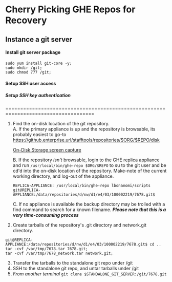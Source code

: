 # Cherry Picking GHE Repos for Recovery

## Instance a git server

#### Install git server package

```
sudo yum install git-core -y;
sudo mkdir /git;
sudo chmod 777 /git;
```

#### Setup SSH user access

##### Setup SSH key authentication

====================================================================================

1. Find the on-disk location of the git repository.  
    A. If the primary appliance is up and the repository is browsable, its probably easiest to go-to https://github.enterprise.url/stafftools/repositories/$ORG/$REPO/disk 
    
    [On-Disk Storage screen capture](images/On-Disk_Storage.png)
    
    B. If the repository *isn't* browsable, login to the GHE replica appliance and run ```/usr/local/bin/ghe-repo $ORG/$REPO``` to su to the git user and be cd'd into the on-disk location of the repository. Make-note of the current working directory, and log-out of the appliance.  
    
    ```
    REPLICA-APPLIANCE: /usr/local/bin/ghe-repo lbonanomi/scripts
    git@REPLICA-APPLIANCE:/data/repositories/d/nw/d1/e4/03/100002219/7678.git$
    ```
    C. If no appliance is available the backup directory may be trolled with a find command to search for a known filename. ***Please note that this is a very time-consuming process***

2. Create tarballs of the repository's .git directory and network.git directory.
  ```
  git@REPLICA-APPLIANCE:/data/repositories/d/nw/d1/e4/03/100002219/7678.git$ cd ..
  tar -cvf /var/tmp/7678.tar 7678.git;  
  tar -cvf /var/tmp/7678_network.tar network.git;  
  ```
3. Transfer the tarballs to the standalone git repo under /git  
4. SSH to the standalone git repo, and untar tarballs under /git  
5. *From another terminal* ```git clone $STANDALONE_GIT_SERVER:/git/7678.git```
  
  
  
  
